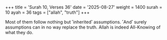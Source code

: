 +++
title = 'Surah 10, Verses 36'
date = '2025-08-27'
weight = 1400
surah = 10
ayah = 36
tags = ["allah", "truth"]
+++

Most of them follow nothing but ˹inherited˺ assumptions. ˹And˺ surely assumptions can in no way replace the truth. Allah is indeed All-Knowing of what they do.